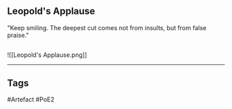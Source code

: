 ## Leopold's Applause
"Keep smiling. The deepest cut comes not from insults, but from false praise."
##
![[Leopold's Applause.png]]

---
## Tags
#Artefact
#PoE2